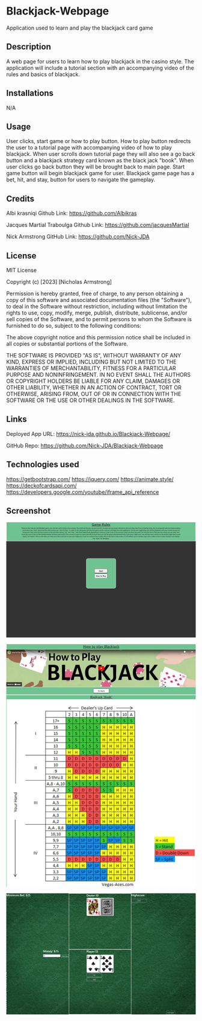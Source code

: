 # Blackjack-Webpage
Application used to learn and play the blackjack card game

## Description

A web page for users to learn how to play blackjack in the casino style. The application will include a tutorial section with an accompanying video of the rules and basics of blackjack.

## Installations

N/A

## Usage

User clicks, start game or how to play button. How to play button redirects the user to a tutorial page with accompanying video of how to play blackjack. When user scrolls down tutorial page they will also see a go back button and a blackjack strategy card known as the black jack "book".
When user clicks go back button they will be brought back to main page. Start game button will begin blackjack game for user. Blackjack game page has a bet, hit, and stay, button for users to navigate the gameplay.

## Credits

Albi krasniqi 
Github Link: https://github.com/Albikras

Jacques Martial Traboulga
Github Link: https://github.com/jacquesMartial

Nick Armstrong
GitHub Link: https://github.com/Nick-JDA

## License

MIT License

Copyright (c) [2023] [Nicholas Armstrong]

Permission is hereby granted, free of charge, to any person obtaining a copy
of this software and associated documentation files (the "Software"), to deal
in the Software without restriction, including without limitation the rights
to use, copy, modify, merge, publish, distribute, sublicense, and/or sell
copies of the Software, and to permit persons to whom the Software is
furnished to do so, subject to the following conditions:

The above copyright notice and this permission notice shall be included in all
copies or substantial portions of the Software.

THE SOFTWARE IS PROVIDED "AS IS", WITHOUT WARRANTY OF ANY KIND, EXPRESS OR
IMPLIED, INCLUDING BUT NOT LIMITED TO THE WARRANTIES OF MERCHANTABILITY,
FITNESS FOR A PARTICULAR PURPOSE AND NONINFRINGEMENT. IN NO EVENT SHALL THE
AUTHORS OR COPYRIGHT HOLDERS BE LIABLE FOR ANY CLAIM, DAMAGES OR OTHER
LIABILITY, WHETHER IN AN ACTION OF CONTRACT, TORT OR OTHERWISE, ARISING FROM,
OUT OF OR IN CONNECTION WITH THE SOFTWARE OR THE USE OR OTHER DEALINGS IN THE
SOFTWARE.

## Links

Deployed App URL: https://nick-jda.github.io/Blackjack-Webpage/

GitHub Repo: https://github.com/Nick-JDA/Blackjack-Webpage


## Technologies used

https://getbootstrap.com/
https://jquery.com/
https://animate.style/
https://deckofcardsapi.com/
https://developers.google.com/youtube/iframe_api_reference

## Screenshot

![alt text](./assets/images/Blackjack%20webpage%20home%20page.png)



![alt text](./assets/images/Blackjack%20webpage%20tutorial%20page.png)



![alt text](./assets/images/Blackjack%20webpage%20game%20page.png)

